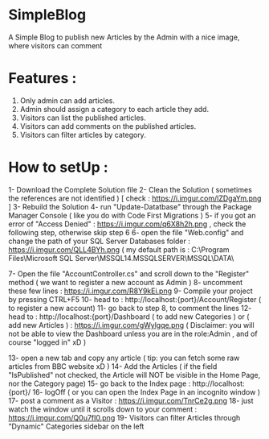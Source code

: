 # SimpleBlog
A Simple Blog to publish new Articles by the Admin with a nice image, where visitors can comment

# Features :
1. Only admin can add articles.
2. Admin should assign a category to each article they add.
3. Visitors can list the published articles.
4. Visitors can add comments on the published articles.
5. Visitors can filter articles by category.


# How to setUp :
1- Download the Complete Solution file
2- Clean the Solution ( sometimes the references are not identified ) [ check : https://i.imgur.com/lZDgaYm.png ]
3- Rebuild the Solution 
4- run "Update-Datatbase" through the Package Manager Console  ( like you do with Code First Migrations )
5- if you got an error of "Access Denied" : https://i.imgur.com/q6X8h2h.png , check the following step, otherwise skip step 6
6- open the file "Web.config" and change the path of your SQL Server Databases folder : https://i.imgur.com/QLL4BYh.png
   ( my default path is : C:\Program Files\Microsoft SQL Server\MSSQL14.MSSQLSERVER\MSSQL\DATA\ 

7- Open the file "AccountController.cs" and scroll down to the "Register" method ( we want to register a new account as Admin )
8- uncomment these few lines : https://i.imgur.com/R8Y9kEi.png
9- Compile your project by pressing CTRL+F5
10- head to : http://localhost:{port}/Account/Register  ( to register a new account)
11- go back to step 8, to comment the lines
12- head to :  http://localhost:{port}/Dashboard ( to add new Categories ) or ( add new Articles ) : https://i.imgur.com/gWylgqe.png
    ( Disclaimer: you will not be able to view the Dashboard unless you are in the role:Admin , and of course "logged in" xD ) 
    
13- open a new tab and copy any article ( tip:  you can fetch some raw articles from BBC website xD )
14- Add the Articles ( if the field "IsPublished" not checked, the Article will NOT be visible in the Home Page, nor the Category page)
15- go back to the Index page : http://localhost:{port}/
16- logOff ( or you can open the Index Page in an incognito window )
17- post a comment as a Visitor : https://i.imgur.com/TnrCe2g.png
18- just watch the window until it scrolls down to your comment : https://i.imgur.com/Q0u7fI0.png
19- Visitors can filter Articles through "Dynamic" Categories sidebar on the left
